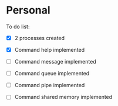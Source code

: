 # Personal
To do list:
- [x] 2 processes created
- [x] Command help implemented
- [ ] Command message implemented
- [ ] Command queue implemented
- [ ] Command pipe implemented
- [ ] Command shared memory implemented

